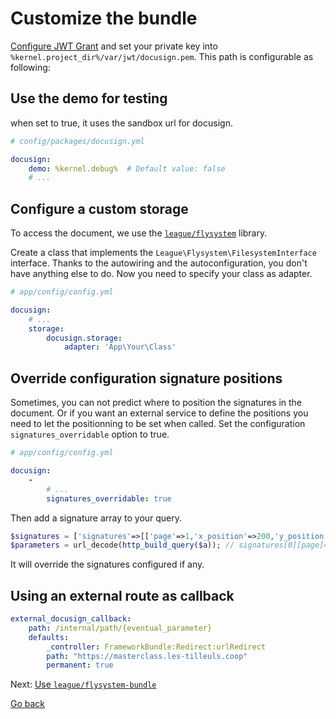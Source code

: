 # Customize the bundle

[Configure JWT Grant](https://developers.docusign.com/esign-rest-api/guides/authentication/oauth2-jsonwebtoken) and set
your private key into `%kernel.project_dir%/var/jwt/docusign.pem`. This path is configurable as following:

## Use the demo for testing

when set to true, it uses the sandbox url for docusign.

```yml
# config/packages/docusign.yml

docusign:
    demo: %kernel.debug%  # Default value: false
    # ...
```

## Configure a custom storage

To access the document, we use the [`league/flysystem`](https://flysystem.thephpleague.com) library.

Create a class that implements the `League\Flysystem\FilesystemInterface` interface.
Thanks to the autowiring and the autoconfiguration, you don't have anything else to do.
Now you need to specify your class as adapter.


```yml
# app/config/config.yml

docusign:
    # ...
    storage:
        docusign.storage:
            adapter: 'App\Your\Class'
```

## Override configuration signature positions

Sometimes, you can not predict where to position the signatures in the document.
Or if you want an external service to define the positions you need to let the positionning to be set when called.
Set the configuration `signatures_overridable` option to true.

```yml
# app/config/config.yml

docusign:
    -
        # ...
        signatures_overridable: true
```

Then add a signature array to your query.

```php
$signatures = ['signatures'=>[['page'=>1,'x_position'=>200,'y_position'=>400]]]
$parameters = url_decode(http_build_query($a)); // signatures[0][page]=1&signatures[0][x_position]=200&signatures[0][y_position]=400`
```

It will override the signatures configured if any.

## Using an external route as callback

```yaml
external_docusign_callback:
    path: /internal/path/{eventual_parameter}
    defaults:
        _controller: FrameworkBundle:Redirect:urlRedirect
        path: "https://masterclass.les-tilleuls.coop"
        permanent: true
```

Next: [Use `league/flysystem-bundle`](use-flysystem-bundle.md)

[Go back](/README.md)

